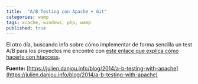 ```yaml
---
title:  "A/B Testing con Apache + Git"
categories: wamp
tags: xcache, windows, php, wamp
published: true
---
```


El otro día, buscando info sobre cómo implementar de forma sencilla un test A/B para los proyectos
me encontré con [este enlace que explica cómo hacerlo con htaccess](https://julien.danjou.info/blog/2014/a-b-testing-with-apache).

**Fuente:** [https://julien.danjou.info/blog/2014/a-b-testing-with-apache](https://julien.danjou.info/blog/2014/a-b-testing-with-apache)
